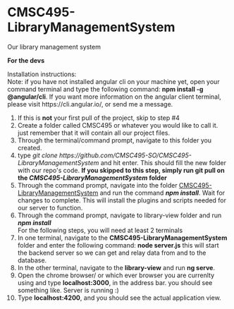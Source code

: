 # CMSC495-LibraryManagementSystem
Our library management system

<strong>For the devs</strong> 
<div> Installation instructions:</div>
<div>Note: if you have not installed angular cli on your machine yet, open your command terminal and type the following command: <strong>npm install -g @angular/cli</strong>. <span>If you want more information on the angular client terminal, please visit https://cli.angular.io/, or send me a message.</span></div>
<div>
  <ol>
    <li>If this is <strong>not</strong> your first pull of the project, skip to step #4</li>
    <li>Create a folder called CMSC495 or whatever you would like to call it. just remember that it will contain all our project files.</li>
    <li>Through the terminal/command prompt, navigate to this folder you created.</li>
    <li>type <i>git clone https://github.com/CMSC495-SO/CMSC495-LibraryManagementSystem</i> and hit enter. This should fill the new folder with our repo's code. <b>If you skipped to this step, simply run git pull on the <i>CMSC495-LibraryManagementSystem</i> folder</b></li>
    <li>Through the command prompt, navigate into the folder <u>CMSC495-LibraryManagementSystem</u> and run the command <strong><i>npm install</i></strong>. Wait for changes to complete. This will install the plugins and scripts needed for our server to function.</li>
    <li>Through the command prompt, navigate to library-view folder and run <strong><i>npm install</i></strong></li>
    <span>For the following steps, you will need at least 2 terminals</span>
    <li>In one terminal, navigate to the <strong>CMSC495-LibraryManagementSystem</strong> folder and enter the following command: <strong>node server.js</strong> this will start the backend server so we can get and relay data from and to the database.</li>
    <li>In the other terminal, navigate to the <strong>library-view</strong> and run <strong>ng serve</strong>.</li>
    <li>Open the chrome browser/ or which ever browser you are currenlty using and type <strong>localhost:3000</strong>, in the address bar. you should see something like. Server is running :)</li>
    <li>Type <strong>localhost:4200</strong>, and you should see the actual application view.</li>
  </ol>
</div>
  

